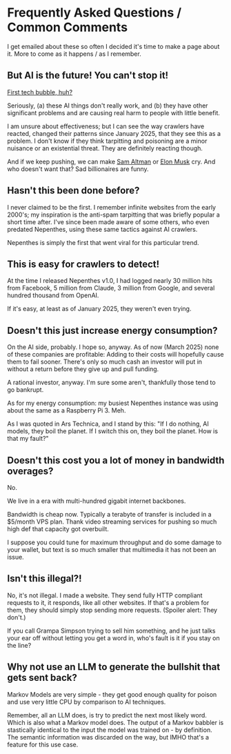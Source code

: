 Frequently Asked Questions / Common Comments
============================================

I get emailed about these so often I decided it's time to make a page
about it. More to come as it happens / as I remember.


But AI is the future! You can't stop it!
----------------------------------------

[First tech bubble, huh?](https://www.wheresyoured.at/longcon/)

Seriously, (a) these AI things don't really work, and (b) they have
other significant problems and are causing real harm to people with
little benefit.

I am unsure about effectiveness; but I can see the way crawlers have
reacted, changed their patterns since January 2025, that they see this
as a problem. I don't know if they think tarpitting and poisoning are
a minor nuisance or an existential threat. They are definitely
reacting though.

And if we keep pushing, we can make 
[Sam Altman](https://dair-community.social/@timnitGebru/114230667735623641)
or [Elon Musk](https://www.newsweek.com/elon-musk-tesla-protest-hate-2046937)
cry. And who doesn't want that? Sad billionaires are funny.


Hasn't this been done before?
-----------------------------

I never claimed to be the first. I remember infinite websites from the
early 2000's; my inspiration is the anti-spam tarpitting that was briefly
popular a short time after. I've since been made aware of some others,
who even predated Nepenthes, using these same tactics against AI crawlers.

Nepenthes is simply the first that went viral for this particular
trend.


This is easy for crawlers to detect!
------------------------------------

At the time I released Nepenthes v1.0, I had logged nearly 30 million
hits from Facebook, 5 million from Claude, 3 million from Google, and
several hundred thousand from OpenAI.

If it's easy, at least as of January 2025, they weren't even trying.


Doesn't this just increase energy consumption?
----------------------------------------------

On the AI side, probably. I hope so, anyway. As of now (March 2025)
none of these companies are profitable: Adding to their costs will
hopefully cause them to fail sooner. There's only so much cash an
investor will put in without a return before they give up and pull
funding.

A rational investor, anyway. I'm sure some aren't, thankfully those 
tend to go bankrupt.

As for my energy consumption: my busiest Nepenthes instance was using
about the same as a Raspberry Pi 3. Meh.

As I was quoted in Ars Technica, and I stand by this: "If I do nothing, 
AI models, they boil the planet. If I switch this on, they boil the
planet. How is that my fault?"


Doesn't this cost you a lot of money in bandwidth overages?
-----------------------------------------------------------

No.

We live in a era with multi-hundred gigabit internet backbones.

Bandwidth is cheap now. Typically a terabyte of transfer is included
in a $5/month VPS plan. Thank video streaming services for pushing so
much high def that capacity got overbuilt.

I suppose you could tune for maximum throughput and do some damage to 
your wallet, but text is so much smaller that multimedia it has not been
an issue.


Isn't this illegal?!
--------------------

No, it's not illegal. I made a website. They send fully HTTP compliant
requests to it, it responds, like all other websites. If that's a
problem for them, they should simply stop sending more requests. (Spoiler
alert: They don't.)

If you call Grampa Simpson trying to sell him something, and he just
talks your ear off without letting you get a word in, who's fault is it
if you stay on the line?


Why not use an LLM to generate the bullshit that gets sent back?
----------------------------------------------------------------

Markov Models are very simple - they get good enough quality for poison
and use very little CPU by comparison to AI techniques.

Remember, all an LLM does, is try to predict the next most likely word.
Which is also what a Markov model does. The output of a Markov babbler
is stastically identical to the input the model was trained on - by
definition. The semantic information was discarded on the way, but IMHO
that's a feature for this use case.
